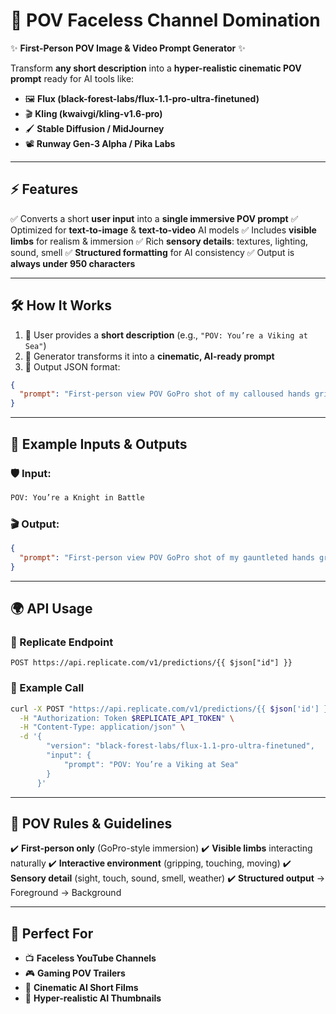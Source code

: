 # 🎥 POV Faceless Channel Domination

✨ **First-Person POV Image & Video Prompt Generator** ✨

Transform **any short description** into a **hyper-realistic cinematic POV prompt** ready for AI tools like:

- 🖼️ **Flux (black-forest-labs/flux-1.1-pro-ultra-finetuned)**
- 🎬 **Kling (kwaivgi/kling-v1.6-pro)**
- 🖌️ **Stable Diffusion / MidJourney**
- 📽️ **Runway Gen-3 Alpha / Pika Labs**

---

## ⚡ Features

✅ Converts a short **user input** into a **single immersive POV prompt**
✅ Optimized for **text-to-image** & **text-to-video** AI models
✅ Includes **visible limbs** for realism & immersion
✅ Rich **sensory details**: textures, lighting, sound, smell
✅ **Structured formatting** for AI consistency
✅ Output is **always under 950 characters**

---

## 🛠️ How It Works

1. 🔹 User provides a **short description** (e.g., `"POV: You’re a Viking at Sea"`)
2. 🔹 Generator transforms it into a **cinematic, AI-ready prompt**
3. 🔹 Output JSON format:

```json
{
  "prompt": "First-person view POV GoPro shot of my calloused hands gripping the rough wooden oar, veins straining as I pull through the churning icy waters... (continues under 950 chars)"
}
```

---

## 📌 Example Inputs & Outputs

### 🛡️ Input:

```txt
POV: You’re a Knight in Battle
```

### 🎬 Output:

```json
{
  "prompt": "First-person view POV GoPro shot of my gauntleted hands gripping the hilt of a longsword, the steel gleaming under the afternoon sun. Blood and mud splatter my armor as I brace for the enemy’s charge... (continues under 950 chars)"
}
```

---

## 🌍 API Usage

### 🔗 Replicate Endpoint

```http
POST https://api.replicate.com/v1/predictions/{{ $json["id"] }}
```

### 🧩 Example Call

```bash
curl -X POST "https://api.replicate.com/v1/predictions/{{ $json['id'] }}" \
  -H "Authorization: Token $REPLICATE_API_TOKEN" \
  -H "Content-Type: application/json" \
  -d '{
        "version": "black-forest-labs/flux-1.1-pro-ultra-finetuned",
        "input": {
            "prompt": "POV: You’re a Viking at Sea"
        }
      }'
```

---

## 📜 POV Rules & Guidelines

✔️ **First-person only** (GoPro-style immersion)
✔️ **Visible limbs** interacting naturally
✔️ **Interactive environment** (gripping, touching, moving)
✔️ **Sensory detail** (sight, touch, sound, smell, weather)
✔️ **Structured output** → Foreground → Background

---

## 🚀 Perfect For

- 📺 **Faceless YouTube Channels**
- 🎮 **Gaming POV Trailers**
- 🎥 **Cinematic AI Short Films**
- 📸 **Hyper-realistic AI Thumbnails**
